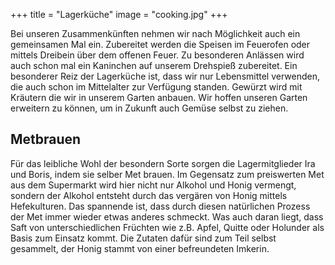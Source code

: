 +++
title = "Lagerküche"
image = "cooking.jpg"
+++

Bei unseren Zusammenkünften nehmen wir nach Möglichkeit auch ein gemeinsamen Mal ein.
Zubereitet werden die Speisen im Feuerofen oder mittels Dreibein über dem offenen Feuer.
Zu besonderen Anlässen wird auch schon mal ein Kaninchen auf unserem Drehspieß zubereitet.
Ein besonderer Reiz der Lagerküche ist, dass wir nur Lebensmittel verwenden,
die auch schon im Mittelalter zur Verfügung standen. Gewürzt wird mit Kräutern die wir in unserem Garten anbauen.
Wir hoffen unseren Garten erweitern zu können, um in Zukunft auch Gemüse selbst zu ziehen.

## Metbrauen

Für das leibliche Wohl der besondern Sorte sorgen die Lagermitglieder Ira und Boris, indem sie selber Met brauen.
Im Gegensatz zum preiswerten Met aus dem Supermarkt wird hier nicht nur Alkohol und Honig vermengt,
sondern der Alkohol entsteht durch das vergären von Honig mittels Hefekulturen. Das spannende ist,
dass durch diesen natürlichen Prozess der Met immer wieder etwas anderes schmeckt. Was auch daran liegt,
dass Saft von unterschiedlichen Früchten wie z.B. Apfel, Quitte oder Holunder als Basis zum Einsatz kommt.
Die Zutaten dafür sind zum Teil selbst gesammelt, der Honig stammt von einer befreundeten Imkerin.